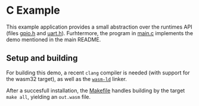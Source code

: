 # C Example
This example application provides a small abstraction over the runtimes API (files [gpio.h](src/gpio.h) and [uart.h](src/uart.h)).
Furhtermore, the program in [main.c](src/main.cpp) implements the demo mentioned in the main README.

## Setup and building

For building this demo, a recent `clang` compiler is needed (with support for the wasm32 target), as well as the [`wasm-ld`](https://lld.llvm.org/WebAssembly.html) linker.

After a succesfull installation, the [Makefile](Makefile) handles building by the target `make all`, yielding an `out.wasm` file.
